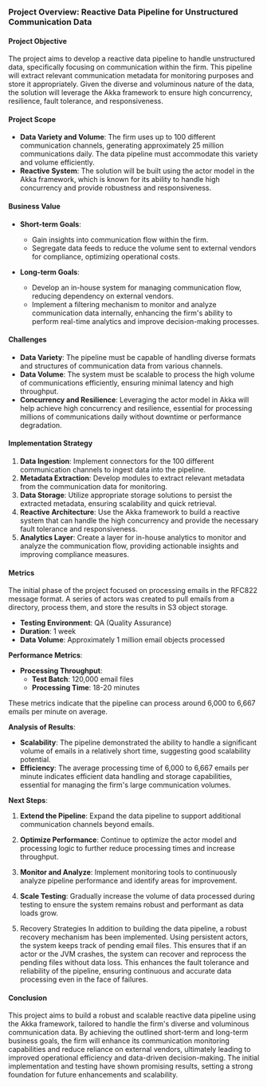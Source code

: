 ### Project Overview: Reactive Data Pipeline for Unstructured Communication Data

#### Project Objective
The project aims to develop a reactive data pipeline to handle unstructured data, specifically focusing on communication within the firm. This pipeline will extract relevant communication metadata for monitoring purposes and store it appropriately. Given the diverse and voluminous nature of the data, the solution will leverage the Akka framework to ensure high concurrency, resilience, fault tolerance, and responsiveness.

#### Project Scope
- **Data Variety and Volume**: The firm uses up to 100 different communication channels, generating approximately 25 million communications daily. The data pipeline must accommodate this variety and volume efficiently.
- **Reactive System**: The solution will be built using the actor model in the Akka framework, which is known for its ability to handle high concurrency and provide robustness and responsiveness.
  
#### Business Value
- **Short-term Goals**: 
  - Gain insights into communication flow within the firm.
  - Segregate data feeds to reduce the volume sent to external vendors for compliance, optimizing operational costs.
  
- **Long-term Goals**:
  - Develop an in-house system for managing communication flow, reducing dependency on external vendors.
  - Implement a filtering mechanism to monitor and analyze communication data internally, enhancing the firm's ability to perform real-time analytics and improve decision-making processes.

#### Challenges
- **Data Variety**: The pipeline must be capable of handling diverse formats and structures of communication data from various channels.
- **Data Volume**: The system must be scalable to process the high volume of communications efficiently, ensuring minimal latency and high throughput.
- **Concurrency and Resilience**: Leveraging the actor model in Akka will help achieve high concurrency and resilience, essential for processing millions of communications daily without downtime or performance degradation.

#### Implementation Strategy
1. **Data Ingestion**: Implement connectors for the 100 different communication channels to ingest data into the pipeline.
2. **Metadata Extraction**: Develop modules to extract relevant metadata from the communication data for monitoring.
3. **Data Storage**: Utilize appropriate storage solutions to persist the extracted metadata, ensuring scalability and quick retrieval.
4. **Reactive Architecture**: Use the Akka framework to build a reactive system that can handle the high concurrency and provide the necessary fault tolerance and responsiveness.
5. **Analytics Layer**: Create a layer for in-house analytics to monitor and analyze the communication flow, providing actionable insights and improving compliance measures.

#### Metrics
The initial phase of the project focused on processing emails in the RFC822 message format. A series of actors was created to pull emails from a directory, process them, and store the results in S3 object storage.

- **Testing Environment**: QA (Quality Assurance)
- **Duration**: 1 week
- **Data Volume**: Approximately 1 million email objects processed

**Performance Metrics**:
- **Processing Throughput**: 
  - **Test Batch**: 120,000 email files
  - **Processing Time**: 18-20 minutes
  
These metrics indicate that the pipeline can process around 6,000 to 6,667 emails per minute on average.

**Analysis of Results**:
- **Scalability**: The pipeline demonstrated the ability to handle a significant volume of emails in a relatively short time, suggesting good scalability potential.
- **Efficiency**: The average processing time of 6,000 to 6,667 emails per minute indicates efficient data handling and storage capabilities, essential for managing the firm's large communication volumes.

**Next Steps**:
1. **Extend the Pipeline**: Expand the data pipeline to support additional communication channels beyond emails.
2. **Optimize Performance**: Continue to optimize the actor model and processing logic to further reduce processing times and increase throughput.
3. **Monitor and Analyze**: Implement monitoring tools to continuously analyze pipeline performance and identify areas for improvement.
4. **Scale Testing**: Gradually increase the volume of data processed during testing to ensure the system remains robust and performant as data loads grow.

5. Recovery Strategies
In addition to building the data pipeline, a robust recovery mechanism has been implemented. Using persistent actors, the system keeps track of pending email files. This ensures that if an actor or the JVM crashes, the system can recover and reprocess the pending files without data loss. This enhances the fault tolerance and reliability of the pipeline, ensuring continuous and accurate data processing even in the face of failures.

#### Conclusion
This project aims to build a robust and scalable reactive data pipeline using the Akka framework, tailored to handle the firm's diverse and voluminous communication data. By achieving the outlined short-term and long-term business goals, the firm will enhance its communication monitoring capabilities and reduce reliance on external vendors, ultimately leading to improved operational efficiency and data-driven decision-making. The initial implementation and testing have shown promising results, setting a strong foundation for future enhancements and scalability.
